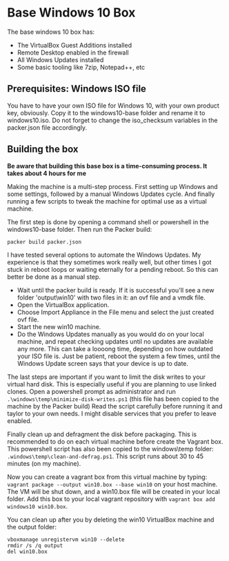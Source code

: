 # Base Windows 10 Box
The base windows 10 box has:
- The VirtualBox Guest Additions installed
- Remote Desktop enabled in the firewall
- All Windows Updates installed
- Some basic tooling like 7zip, Notepad++, etc

## Prerequisites: Windows ISO file
You have to have your own ISO file for Windows 10, with your own product key, obviously. Copy it to the windows10-base folder and rename it to windows10.iso. Do not forget to change the iso_checksum variables in the packer.json file accordingly.

## Building the box
**Be aware that building this base box is a time-consuming process. It takes about 4 hours for me**

Making the machine is a multi-step process. First setting up Windows and some settings, followed by a manual Windows Updates cycle. And finally running a few scripts to tweak the machine for optimal use as a virtual machine.

The first step is done by opening a command shell or powershell in the windows10-base folder. Then run the Packer build:
```
packer build packer.json
```

I have tested several options to automate the Windows Updates. My experience is that they sometimes work really well, but other times I got stuck in reboot loops or waiting eternally for a pending reboot. So this can better be done as a manual step. 
- Wait until the packer build is ready. If it is successful you'll see a new folder 'output\win10' with two files in it: an ovf file and a vmdk file.
- Open the VirtualBox application.
- Choose Import Appliance in the File menu and select the just created ovf file.
- Start the new win10 machine.
- Do the Windows Updates manually as you would do on your local machine, and repeat checking updates until no updates are available any more. This can take a loooong time, depending on how outdated your ISO file is. Just be patient, reboot the system a few times, until the Windows Update screen says that your device is up to date.

The last steps are important if you want to limit the disk writes to your virtual hard disk. This is especially useful if you are planning to use linked clones.
Open a powershell prompt as administrator and run `.\windows\temp\minimize-disk-writes.ps1` (this file has been copied to the machine by the Packer build)
Read the script carefully before running it and taylor to your own needs. I might disable services that you prefer to leave enabled.

Finally clean up and defragment the disk before packaging. This is recommended to do on each virtual machine before create the Vagrant box. 
This powershell script has also been copied to the windows\temp folder: `.windows\temp\clean-and-defrag.ps1`.
This script runs about 30 to 45 minutes (on my machine).

Now you can create a vagrant box from this virtual machine by typing: `vagrant package --output win10.box --base win10` on your host machine. The VM will be shut down, and a win10.box file will be created in your local folder.
Add this box to your local vagrant repository with `vagrant box add windows10 win10.box`.

You can clean up after you by deleting the win10 VirtualBox machine and the output folder:
```
vboxmanage unregistervm win10 --delete
rmdir /s /q output
del win10.box
```






